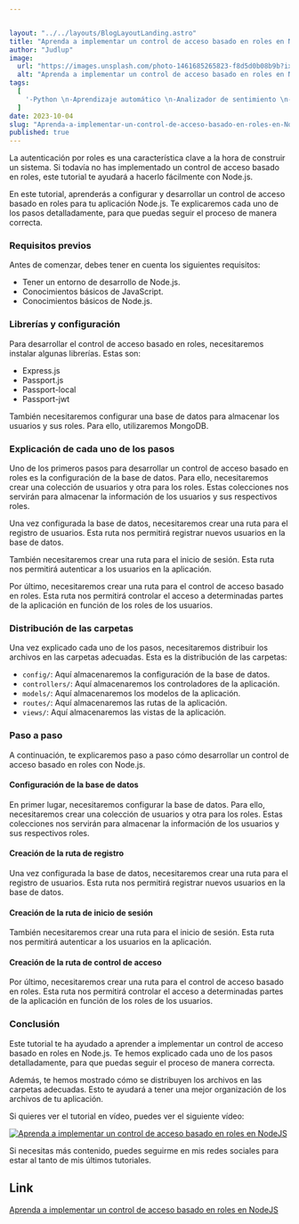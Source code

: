 ```yaml
---


layout: "../../layouts/BlogLayoutLanding.astro"
title: "Aprenda a implementar un control de acceso basado en roles en NodeJS"
author: "Judlup"
image:
  url: "https://images.unsplash.com/photo-1461685265823-f8d5d0b08b9b?ixlib=rb-4.0.3&ixid=M3wxMjA3fDB8MHxwaG90by1wYWdlfHx8fGVufDB8fHx8fA%3D%3D&auto=format&fit=crop&w=3540&q=80"
  alt: "Aprenda a implementar un control de acceso basado en roles en NodeJS"
tags:
  [
    '-Python \n-Aprendizaje automático \n-Analizador de sentimiento \n-Notificaciones \n-Prueba de escritura \n-Administrador de contraseña \n-Aplicación de cuestionarios \n-Detector de tarjetas de crédito fraudulentas \n-Red de contactos \n-Suscripción',
  ]
date: 2023-10-04
slug: "Aprenda-a-implementar-un-control-de-acceso-basado-en-roles-en-NodeJS"
published: true
---
```


La autenticación por roles es una característica clave a la hora de construir un sistema. Si todavía no has implementado un control de acceso basado en roles, este tutorial te ayudará a hacerlo fácilmente con Node.js.

En este tutorial, aprenderás a configurar y desarrollar un control de acceso basado en roles para tu aplicación Node.js. Te explicaremos cada uno de los pasos detalladamente, para que puedas seguir el proceso de manera correcta.

### Requisitos previos

Antes de comenzar, debes tener en cuenta los siguientes requisitos:

- Tener un entorno de desarrollo de Node.js.
- Conocimientos básicos de JavaScript.
- Conocimientos básicos de Node.js.

### Librerías y configuración

Para desarrollar el control de acceso basado en roles, necesitaremos instalar algunas librerías. Estas son:

- Express.js
- Passport.js
- Passport-local
- Passport-jwt

También necesitaremos configurar una base de datos para almacenar los usuarios y sus roles. Para ello, utilizaremos MongoDB.

### Explicación de cada uno de los pasos

Uno de los primeros pasos para desarrollar un control de acceso basado en roles es la configuración de la base de datos. Para ello, necesitaremos crear una colección de usuarios y otra para los roles. Estas colecciones nos servirán para almacenar la información de los usuarios y sus respectivos roles.

Una vez configurada la base de datos, necesitaremos crear una ruta para el registro de usuarios. Esta ruta nos permitirá registrar nuevos usuarios en la base de datos.

También necesitaremos crear una ruta para el inicio de sesión. Esta ruta nos permitirá autenticar a los usuarios en la aplicación.

Por último, necesitaremos crear una ruta para el control de acceso basado en roles. Esta ruta nos permitirá controlar el acceso a determinadas partes de la aplicación en función de los roles de los usuarios.

### Distribución de las carpetas

Una vez explicado cada uno de los pasos, necesitaremos distribuir los archivos en las carpetas adecuadas. Esta es la distribución de las carpetas:

- `config/`: Aquí almacenaremos la configuración de la base de datos.
- `controllers/`: Aquí almacenaremos los controladores de la aplicación.
- `models/`: Aquí almacenaremos los modelos de la aplicación.
- `routes/`: Aquí almacenaremos las rutas de la aplicación.
- `views/`: Aquí almacenaremos las vistas de la aplicación.

### Paso a paso

A continuación, te explicaremos paso a paso cómo desarrollar un control de acceso basado en roles con Node.js.

#### Configuración de la base de datos

En primer lugar, necesitaremos configurar la base de datos. Para ello, necesitaremos crear una colección de usuarios y otra para los roles. Estas colecciones nos servirán para almacenar la información de los usuarios y sus respectivos roles.

#### Creación de la ruta de registro

Una vez configurada la base de datos, necesitaremos crear una ruta para el registro de usuarios. Esta ruta nos permitirá registrar nuevos usuarios en la base de datos.

#### Creación de la ruta de inicio de sesión

También necesitaremos crear una ruta para el inicio de sesión. Esta ruta nos permitirá autenticar a los usuarios en la aplicación.

#### Creación de la ruta de control de acceso

Por último, necesitaremos crear una ruta para el control de acceso basado en roles. Esta ruta nos permitirá controlar el acceso a determinadas partes de la aplicación en función de los roles de los usuarios.

### Conclusión

Este tutorial te ha ayudado a aprender a implementar un control de acceso basado en roles en Node.js. Te hemos explicado cada uno de los pasos detalladamente, para que puedas seguir el proceso de manera correcta.

Además, te hemos mostrado cómo se distribuyen los archivos en las carpetas adecuadas. Esto te ayudará a tener una mejor organización de los archivos de tu aplicación.

Si quieres ver el tutorial en vídeo, puedes ver el siguiente vídeo:

[![Aprenda a implementar un control de acceso basado en roles en NodeJS](https://img.youtube.com/vi/xkkuapD4y8Q/0.jpg)](https://www.youtube.com/shorts/xkkuapD4y8Q?feature=share "Aprenda a implementar un control de acceso basado en roles en NodeJS")

Si necesitas más contenido, puedes seguirme en mis redes sociales para estar al tanto de mis últimos tutoriales.

## Link

[Aprenda a implementar un control de acceso basado en roles en NodeJS](https://bit.ly/4685457)
